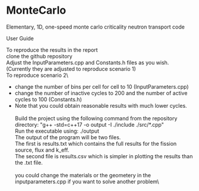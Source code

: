 # MonteCarlo
Elementary, 1D, one-speed monte carlo criticality neutron transport code

User Guide

To reproduce the results in the report\
clone the github repository\
Adjust the InputParameters.cpp and Constants.h files as you wish. (Currently they are adjusted to reproduce scenario 1)\
To reproduce scenario 2\ 
- change the number of bins per cell for cell to 10 (InputParameters.cpp)
- change the number of inactive cycles to 200 and the number of active cycles to 100 (Constants.h)
- Note that you could obtain reasonable results with much lower cycles.\
\
Build the project using the following command from the repository directory: "g++ -std=c++17 -o output -I ./include ./src/*.cpp"\
Run the executable using: ./output\
The output of the program will be two files. \
The first is results.txt which contains the full results for the fission source, flux and k_eff.\
The second file is results.csv which is simpler in plotting the results than the .txt file.\
\
you could change the materials or the geometery in the inputparameters.cpp if you want to solve another problem\




